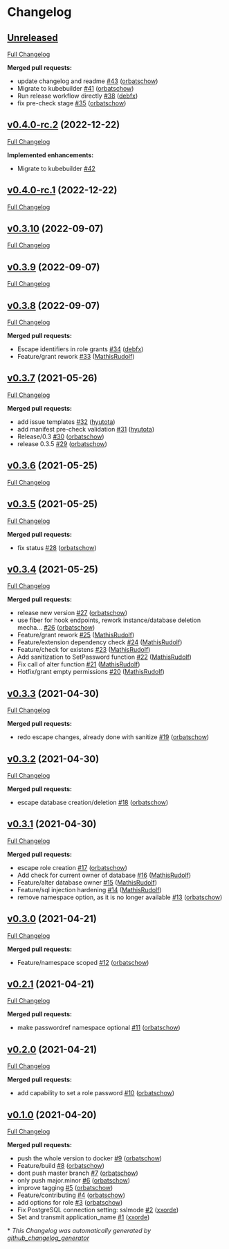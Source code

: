 # Changelog

## [Unreleased](https://github.com/orbatschow/kubepost/tree/HEAD)

[Full Changelog](https://github.com/orbatschow/kubepost/compare/v0.4.0-rc.2...HEAD)

**Merged pull requests:**

- update changelog and readme [\#43](https://github.com/orbatschow/kubepost/pull/43) ([orbatschow](https://github.com/orbatschow))
- Migrate to kubebuilder [\#41](https://github.com/orbatschow/kubepost/pull/41) ([orbatschow](https://github.com/orbatschow))
- Run release workflow directly [\#38](https://github.com/orbatschow/kubepost/pull/38) ([debfx](https://github.com/debfx))
- fix pre-check stage [\#35](https://github.com/orbatschow/kubepost/pull/35) ([orbatschow](https://github.com/orbatschow))

## [v0.4.0-rc.2](https://github.com/orbatschow/kubepost/tree/v0.4.0-rc.2) (2022-12-22)

[Full Changelog](https://github.com/orbatschow/kubepost/compare/v0.4.0-rc.1...v0.4.0-rc.2)

**Implemented enhancements:**

- Migrate to kubebuilder [\#42](https://github.com/orbatschow/kubepost/issues/42)

## [v0.4.0-rc.1](https://github.com/orbatschow/kubepost/tree/v0.4.0-rc.1) (2022-12-22)

[Full Changelog](https://github.com/orbatschow/kubepost/compare/v0.3.10...v0.4.0-rc.1)

## [v0.3.10](https://github.com/orbatschow/kubepost/tree/v0.3.10) (2022-09-07)

[Full Changelog](https://github.com/orbatschow/kubepost/compare/v0.3.9...v0.3.10)

## [v0.3.9](https://github.com/orbatschow/kubepost/tree/v0.3.9) (2022-09-07)

[Full Changelog](https://github.com/orbatschow/kubepost/compare/v0.3.8...v0.3.9)

## [v0.3.8](https://github.com/orbatschow/kubepost/tree/v0.3.8) (2022-09-07)

[Full Changelog](https://github.com/orbatschow/kubepost/compare/v0.3.7...v0.3.8)

**Merged pull requests:**

- Escape identifiers in role grants [\#34](https://github.com/orbatschow/kubepost/pull/34) ([debfx](https://github.com/debfx))
- Feature/grant rework [\#33](https://github.com/orbatschow/kubepost/pull/33) ([MathisRudolf](https://github.com/MathisRudolf))

## [v0.3.7](https://github.com/orbatschow/kubepost/tree/v0.3.7) (2021-05-26)

[Full Changelog](https://github.com/orbatschow/kubepost/compare/v0.3.6...v0.3.7)

**Merged pull requests:**

- add issue templates [\#32](https://github.com/orbatschow/kubepost/pull/32) ([hyutota](https://github.com/hyutota))
- add manifest pre-check validation [\#31](https://github.com/orbatschow/kubepost/pull/31) ([hyutota](https://github.com/hyutota))
- Release/0.3 [\#30](https://github.com/orbatschow/kubepost/pull/30) ([orbatschow](https://github.com/orbatschow))
- release 0.3.5 [\#29](https://github.com/orbatschow/kubepost/pull/29) ([orbatschow](https://github.com/orbatschow))

## [v0.3.6](https://github.com/orbatschow/kubepost/tree/v0.3.6) (2021-05-25)

[Full Changelog](https://github.com/orbatschow/kubepost/compare/v0.3.5...v0.3.6)

## [v0.3.5](https://github.com/orbatschow/kubepost/tree/v0.3.5) (2021-05-25)

[Full Changelog](https://github.com/orbatschow/kubepost/compare/v0.3.4...v0.3.5)

**Merged pull requests:**

- fix status [\#28](https://github.com/orbatschow/kubepost/pull/28) ([orbatschow](https://github.com/orbatschow))

## [v0.3.4](https://github.com/orbatschow/kubepost/tree/v0.3.4) (2021-05-25)

[Full Changelog](https://github.com/orbatschow/kubepost/compare/v0.3.3...v0.3.4)

**Merged pull requests:**

- release new version [\#27](https://github.com/orbatschow/kubepost/pull/27) ([orbatschow](https://github.com/orbatschow))
- use fiber for hook endpoints, rework instance/database deletion mecha… [\#26](https://github.com/orbatschow/kubepost/pull/26) ([orbatschow](https://github.com/orbatschow))
- Feature/grant rework [\#25](https://github.com/orbatschow/kubepost/pull/25) ([MathisRudolf](https://github.com/MathisRudolf))
- Feature/extension dependency check [\#24](https://github.com/orbatschow/kubepost/pull/24) ([MathisRudolf](https://github.com/MathisRudolf))
- Feature/check for existens [\#23](https://github.com/orbatschow/kubepost/pull/23) ([MathisRudolf](https://github.com/MathisRudolf))
- Add sanitization to SetPassword function [\#22](https://github.com/orbatschow/kubepost/pull/22) ([MathisRudolf](https://github.com/MathisRudolf))
- Fix call of alter function [\#21](https://github.com/orbatschow/kubepost/pull/21) ([MathisRudolf](https://github.com/MathisRudolf))
- Hotfix/grant empty permissions [\#20](https://github.com/orbatschow/kubepost/pull/20) ([MathisRudolf](https://github.com/MathisRudolf))

## [v0.3.3](https://github.com/orbatschow/kubepost/tree/v0.3.3) (2021-04-30)

[Full Changelog](https://github.com/orbatschow/kubepost/compare/v0.3.2...v0.3.3)

**Merged pull requests:**

- redo escape changes, already done with sanitize [\#19](https://github.com/orbatschow/kubepost/pull/19) ([orbatschow](https://github.com/orbatschow))

## [v0.3.2](https://github.com/orbatschow/kubepost/tree/v0.3.2) (2021-04-30)

[Full Changelog](https://github.com/orbatschow/kubepost/compare/v0.3.1...v0.3.2)

**Merged pull requests:**

- escape database creation/deletion [\#18](https://github.com/orbatschow/kubepost/pull/18) ([orbatschow](https://github.com/orbatschow))

## [v0.3.1](https://github.com/orbatschow/kubepost/tree/v0.3.1) (2021-04-30)

[Full Changelog](https://github.com/orbatschow/kubepost/compare/v0.3.0...v0.3.1)

**Merged pull requests:**

- escape role creation [\#17](https://github.com/orbatschow/kubepost/pull/17) ([orbatschow](https://github.com/orbatschow))
- Add check for current owner of database [\#16](https://github.com/orbatschow/kubepost/pull/16) ([MathisRudolf](https://github.com/MathisRudolf))
- Feature/alter database owner [\#15](https://github.com/orbatschow/kubepost/pull/15) ([MathisRudolf](https://github.com/MathisRudolf))
- Feature/sql injection hardening [\#14](https://github.com/orbatschow/kubepost/pull/14) ([MathisRudolf](https://github.com/MathisRudolf))
- remove namespace option, as it is no longer available [\#13](https://github.com/orbatschow/kubepost/pull/13) ([orbatschow](https://github.com/orbatschow))

## [v0.3.0](https://github.com/orbatschow/kubepost/tree/v0.3.0) (2021-04-21)

[Full Changelog](https://github.com/orbatschow/kubepost/compare/v0.2.1...v0.3.0)

**Merged pull requests:**

- Feature/namespace scoped [\#12](https://github.com/orbatschow/kubepost/pull/12) ([orbatschow](https://github.com/orbatschow))

## [v0.2.1](https://github.com/orbatschow/kubepost/tree/v0.2.1) (2021-04-21)

[Full Changelog](https://github.com/orbatschow/kubepost/compare/v0.2.0...v0.2.1)

**Merged pull requests:**

- make passwordref namespace optional [\#11](https://github.com/orbatschow/kubepost/pull/11) ([orbatschow](https://github.com/orbatschow))

## [v0.2.0](https://github.com/orbatschow/kubepost/tree/v0.2.0) (2021-04-21)

[Full Changelog](https://github.com/orbatschow/kubepost/compare/v0.1.0...v0.2.0)

**Merged pull requests:**

- add capability to set a role password [\#10](https://github.com/orbatschow/kubepost/pull/10) ([orbatschow](https://github.com/orbatschow))

## [v0.1.0](https://github.com/orbatschow/kubepost/tree/v0.1.0) (2021-04-20)

[Full Changelog](https://github.com/orbatschow/kubepost/compare/207d28a7f60335f0b7f28d9f5a6bc916425fe089...v0.1.0)

**Merged pull requests:**

- push the whole version to docker [\#9](https://github.com/orbatschow/kubepost/pull/9) ([orbatschow](https://github.com/orbatschow))
- Feature/build [\#8](https://github.com/orbatschow/kubepost/pull/8) ([orbatschow](https://github.com/orbatschow))
- dont push master branch [\#7](https://github.com/orbatschow/kubepost/pull/7) ([orbatschow](https://github.com/orbatschow))
- only push major.minor [\#6](https://github.com/orbatschow/kubepost/pull/6) ([orbatschow](https://github.com/orbatschow))
- improve tagging [\#5](https://github.com/orbatschow/kubepost/pull/5) ([orbatschow](https://github.com/orbatschow))
- Feature/contributing [\#4](https://github.com/orbatschow/kubepost/pull/4) ([orbatschow](https://github.com/orbatschow))
- add options for role [\#3](https://github.com/orbatschow/kubepost/pull/3) ([orbatschow](https://github.com/orbatschow))
- Fix PostgreSQL connection setting: sslmode [\#2](https://github.com/orbatschow/kubepost/pull/2) ([xxorde](https://github.com/xxorde))
- Set and transmit application\_name [\#1](https://github.com/orbatschow/kubepost/pull/1) ([xxorde](https://github.com/xxorde))



\* *This Changelog was automatically generated by [github_changelog_generator](https://github.com/github-changelog-generator/github-changelog-generator)*
